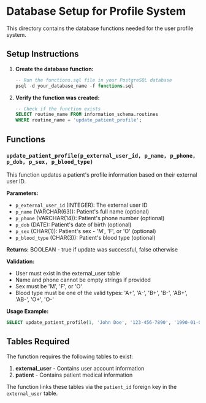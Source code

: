 # Database Setup for Profile System

This directory contains the database functions needed for the user profile system.

## Setup Instructions

1. **Create the database function:**
   ```sql
   -- Run the functions.sql file in your PostgreSQL database
   psql -d your_database_name -f functions.sql
   ```

2. **Verify the function was created:**
   ```sql
   -- Check if the function exists
   SELECT routine_name FROM information_schema.routines 
   WHERE routine_name = 'update_patient_profile';
   ```

## Functions

### `update_patient_profile(p_external_user_id, p_name, p_phone, p_dob, p_sex, p_blood_type)`

This function updates a patient's profile information based on their external user ID.

**Parameters:**
- `p_external_user_id` (INTEGER): The external user ID
- `p_name` (VARCHAR(63)): Patient's full name (optional)
- `p_phone` (VARCHAR(14)): Patient's phone number (optional)
- `p_dob` (DATE): Patient's date of birth (optional)
- `p_sex` (CHAR(1)): Patient's sex - 'M', 'F', or 'O' (optional)
- `p_blood_type` (CHAR(3)): Patient's blood type (optional)

**Returns:** BOOLEAN - true if update was successful, false otherwise

**Validation:**
- User must exist in the external_user table
- Name and phone cannot be empty strings if provided
- Sex must be 'M', 'F', or 'O'
- Blood type must be one of the valid types: 'A+', 'A-', 'B+', 'B-', 'AB+', 'AB-', 'O+', 'O-'

**Usage Example:**
```sql
SELECT update_patient_profile(1, 'John Doe', '123-456-7890', '1990-01-01', 'M', 'O+');
```

## Tables Required

The function requires the following tables to exist:

1. **external_user** - Contains user account information
2. **patient** - Contains patient medical information

The function links these tables via the `patient_id` foreign key in the `external_user` table. 